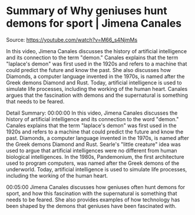 # Summary of Why geniuses hunt demons for sport | Jimena Canales

Source: https://youtube.com/watch?v=M66_s4NjmMs

In this video, Jimena Canales discusses the history of artificial intelligence and its connection to the term "demon." Canales explains that the term "laplace's demon" was first used in the 1920s and refers to a machine that could predict the future and know the past. She also discusses how Diamonds, a computer language invented in the 1970s, is named after the Greek demons Diamond and Rust. Today, artificial intelligence is used to simulate life processes, including the working of the human heart. Canales argues that the fascination with demons and the supernatural is something that needs to be feared.

Detail Summary: 
00:00:00
In this video, Jimena Canales discusses the history of artificial intelligence and its connection to the word "demon." Canales explains that the term "laplace's demon" was first used in the 1920s and refers to a machine that could predict the future and know the past. Diamonds, a computer language invented in the 1970s, is named after the Greek demons Diamond and Rust. Searle's "little creature" idea was used to argue that artificial intelligences were no different from human biological intelligences. In the 1980s, Pandemonium, the first architecture used to program computers, was named after the Greek demons of the underworld. Today, artificial intelligence is used to simulate life processes, including the working of the human heart.

00:05:00
Jimena Canales discusses how geniuses often hunt demons for sport, and how this fascination with the supernatural is something that needs to be feared. She also provides examples of how technology has been shaped by the demons that geniuses have been fascinated with.

